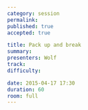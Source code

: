 ```yaml
---
category: session
permalink:
published: true
accepted: true

title: Pack up and break
summary:
presenters: Wolf
track:
difficulty:

date: 2015-04-17 17:30
duration: 60
room: full
---
```


<!-- This is an empty session so it doesn't need visible content -->
